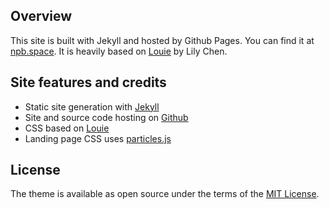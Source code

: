 ## Overview

This site is built with Jekyll and hosted by Github Pages. You can find it at
[npb.space](http://npb.space). It is heavily based on [Louie](https://github.com/lllychen/louie)
by Lily Chen.


## Site features and credits

* Static site generation with [Jekyll](https://github.com/jekyll/jekyll)
* Site and source code hosting on [Github](https://github.com/)
* CSS based on [Louie](https://github.com/lllychen/louie)
* Landing page CSS uses [particles.js](https://github.com/VincentGarreau/particles.js/)

## License
The theme is available as open source under the terms of the [MIT License](http://opensource.org/licenses/MIT).

